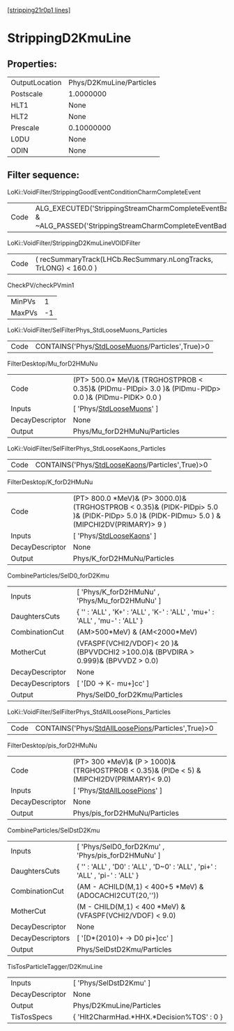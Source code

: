 [[stripping21r0p1 lines]](./stripping21r0p1-index)

# StrippingD2KmuLine

## Properties:

|                |                          |
|----------------|--------------------------|
| OutputLocation | Phys/D2KmuLine/Particles |
| Postscale      | 1.0000000                |
| HLT1           | None                     |
| HLT2           | None                     |
| Prescale       | 0.10000000               |
| L0DU           | None                     |
| ODIN           | None                     |

## Filter sequence:

LoKi::VoidFilter/StrippingGoodEventConditionCharmCompleteEvent

|      |                                                                                                                      |
|------|----------------------------------------------------------------------------------------------------------------------|
| Code | ALG_EXECUTED('StrippingStreamCharmCompleteEventBadEvent') & ~ALG_PASSED('StrippingStreamCharmCompleteEventBadEvent') |

LoKi::VoidFilter/StrippingD2KmuLineVOIDFilter

|      |                                                                   |
|------|-------------------------------------------------------------------|
| Code | ( recSummaryTrack(LHCb.RecSummary.nLongTracks, TrLONG) \< 160.0 ) |

CheckPV/checkPVmin1

|        |     |
|--------|-----|
| MinPVs | 1   |
| MaxPVs | -1  |

LoKi::VoidFilter/SelFilterPhys_StdLooseMuons_Particles

|      |                                                                                                     |
|------|-----------------------------------------------------------------------------------------------------|
| Code | CONTAINS('Phys/[StdLooseMuons](./stripping21r0p1-commonparticles-stdloosemuons)/Particles',True)\>0 |

FilterDesktop/Mu_forD2HMuNu

|                 |                                                                                                           |
|-----------------|-----------------------------------------------------------------------------------------------------------|
| Code            | (PT\> 500.0\* MeV)& (TRGHOSTPROB \< 0.35)& (PIDmu-PIDpi\> 3.0 )& (PIDmu-PIDp\> 0.0 )& (PIDmu-PIDK\> 0.0 ) |
| Inputs          | [ 'Phys/[StdLooseMuons](./stripping21r0p1-commonparticles-stdloosemuons)' ]                             |
| DecayDescriptor | None                                                                                                      |
| Output          | Phys/Mu_forD2HMuNu/Particles                                                                              |

LoKi::VoidFilter/SelFilterPhys_StdLooseKaons_Particles

|      |                                                                                                     |
|------|-----------------------------------------------------------------------------------------------------|
| Code | CONTAINS('Phys/[StdLooseKaons](./stripping21r0p1-commonparticles-stdloosekaons)/Particles',True)\>0 |

FilterDesktop/K_forD2HMuNu

|                 |                                                                                                                                                   |
|-----------------|---------------------------------------------------------------------------------------------------------------------------------------------------|
| Code            | (PT\> 800.0 \*MeV)& (P\> 3000.0)& (TRGHOSTPROB \< 0.35)& (PIDK-PIDpi\> 5.0 )& (PIDK-PIDp\> 5.0 )& (PIDK-PIDmu\> 5.0 ) & (MIPCHI2DV(PRIMARY)\> 9 ) |
| Inputs          | [ 'Phys/[StdLooseKaons](./stripping21r0p1-commonparticles-stdloosekaons)' ]                                                                     |
| DecayDescriptor | None                                                                                                                                              |
| Output          | Phys/K_forD2HMuNu/Particles                                                                                                                       |

CombineParticles/SelD0_forD2Kmu

|                  |                                                                                      |
|------------------|--------------------------------------------------------------------------------------|
| Inputs           | [ 'Phys/K_forD2HMuNu' , 'Phys/Mu_forD2HMuNu' ]                                     |
| DaughtersCuts    | { '' : 'ALL' , 'K+' : 'ALL' , 'K-' : 'ALL' , 'mu+' : 'ALL' , 'mu-' : 'ALL' }         |
| CombinationCut   | (AM\>500\*MeV) & (AM\<2000\*MeV)                                                     |
| MotherCut        | (VFASPF(VCHI2/VDOF)\< 20 )& (BPVVDCHI2 \>100.0)& (BPVDIRA \> 0.999)& (BPVVDZ \> 0.0) |
| DecayDescriptor  | None                                                                                 |
| DecayDescriptors | [ '[D0 -\> K- mu+]cc' ]                                                          |
| Output           | Phys/SelD0_forD2Kmu/Particles                                                        |

LoKi::VoidFilter/SelFilterPhys_StdAllLoosePions_Particles

|      |                                                                                                           |
|------|-----------------------------------------------------------------------------------------------------------|
| Code | CONTAINS('Phys/[StdAllLoosePions](./stripping21r0p1-commonparticles-stdallloosepions)/Particles',True)\>0 |

FilterDesktop/pis_forD2HMuNu

|                 |                                                                                                |
|-----------------|------------------------------------------------------------------------------------------------|
| Code            | (PT\> 300 \*MeV)& (P \> 1000)& (TRGHOSTPROB \< 0.35)& (PIDe \< 5) & (MIPCHI2DV(PRIMARY)\< 9.0) |
| Inputs          | [ 'Phys/[StdAllLoosePions](./stripping21r0p1-commonparticles-stdallloosepions)' ]            |
| DecayDescriptor | None                                                                                           |
| Output          | Phys/pis_forD2HMuNu/Particles                                                                  |

CombineParticles/SelDstD2Kmu

|                  |                                                                               |
|------------------|-------------------------------------------------------------------------------|
| Inputs           | [ 'Phys/SelD0_forD2Kmu' , 'Phys/pis_forD2HMuNu' ]                           |
| DaughtersCuts    | { '' : 'ALL' , 'D0' : 'ALL' , 'D~0' : 'ALL' , 'pi+' : 'ALL' , 'pi-' : 'ALL' } |
| CombinationCut   | (AM - ACHILD(M,1) \< 400+5 \*MeV) & (ADOCACHI2CUT(20,''))                     |
| MotherCut        | (M - CHILD(M,1) \< 400 \*MeV) & (VFASPF(VCHI2/VDOF) \< 9.0)                   |
| DecayDescriptor  | None                                                                          |
| DecayDescriptors | [ '[D\*(2010)+ -\> D0 pi+]cc' ]                                           |
| Output           | Phys/SelDstD2Kmu/Particles                                                    |

TisTosParticleTagger/D2KmuLine

|                 |                                             |
|-----------------|---------------------------------------------|
| Inputs          | [ 'Phys/SelDstD2Kmu' ]                    |
| DecayDescriptor | None                                        |
| Output          | Phys/D2KmuLine/Particles                    |
| TisTosSpecs     | { 'Hlt2CharmHad.\*HHX.\*Decision%TOS' : 0 } |
